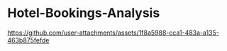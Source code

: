 # Hotel-Bookings-Analysis


https://github.com/user-attachments/assets/1f8a5988-cca1-483a-a135-463b875fefde

